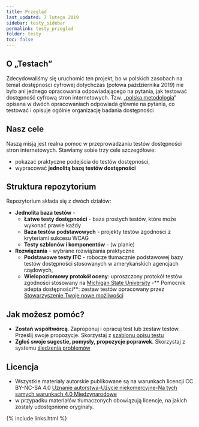 ```yaml
---
title: Przegląd
last_updated: 7 lutego 2019
sidebar: testy_sidebar
permalink: testy_przeglad
folder: testy
toc: false
---
```

## O &bdquo;Testach&rdquo;
Zdecydowaliśmy się uruchomić ten projekt, bo w polskich zasobach na temat dostępności cyfrowej dotychczas (połowa października 2019) nie było ani jednego opracowania odpowiadającego na pytania, jak testować dostępność cyfrową stron internetowych. Tzw. &bdquo;[polska metodologia](met_polska)&rdquo; opisana w dwóch opracowaniach odpowiada głównie na pytania, co testować i opisuje ogólnie organizację badania dostępności 

## Nasz cele
Naszą misją jest realna pomoc w przeprowadzaniu testów dostępności stron internetowych. Stawiamy sobie trzy cele szczegółowe: 
- pokazać praktyczne podejścia do testów dostępności,
- wypracować **jednolitą bazę testów dostępności**

## Struktura repozytorium
Repozytorium składa się z dwóch działów: 
- **Jednolita baza testów** - 
  - **Łatwe testy dostępności** - baza prostych testów, które może wykonać prawie każdy
  - **Baza testów podstawowych** - projekty testów zgodności z kryteriami sukcesu WCAG
  - **Testy szblonów i komponentów** - (w planie)    
- **Rozwiązania** - wybrane rozwiązania praktyczne 
  - **Podstawowe testy ITC** - robocze tłumacznie podstawowej bazy testów dostępności stosowanych w&nbsp;amerykańskich agencjach rządowych,
  - **Wielopoziomowy protokół oceny**: uproszczony protokół testów zgodności stosowany na [Michigan State University](https://uarc.msu.edu/resources/tools)
  -** Pomocnik adepta dostępności**: zestaw testów opracowany przez [Stowarzyszenie Twoje nowe możliwości](http://www.tnm.org.pl/)

 
## Jak możesz pomóc?
- **Zostań współtwórcą**. Zaproponuj i opracuj test lub zestaw testów. Prześlij swoje propozycje. Skorzystaj z [szablonu opisu testu](testy/szablon_opisu_testu.md)
- **Zgłoś swoje sugestie, pomysły, propozycje poprawek**. Skorzystaj z systemu [śledzenia problemów](https://github.com/lepszyweb/wcag-testy/issues) 

## Licencja
- Wszystkie materiały autorskie publikowane są na warunkach licencji CC BY-NC-SA 4.0
[Uznanie autorstwa-Użycie niekomercyjne-Na tych samych warunkach 4.0 Międzynarodowe](https://creativecommons.org/licenses/by-nc-sa/4.0/deed.pl) 
- w przypadku materiałów tłumaczonych obowiązują licencje, na jakich zostały udostępnione oryginały.


{% include links.html %}
